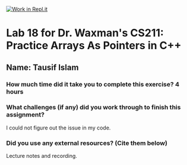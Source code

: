 [![Work in Repl.it](https://classroom.github.com/assets/work-in-replit-14baed9a392b3a25080506f3b7b6d57f295ec2978f6f33ec97e36a161684cbe9.svg)](https://classroom.github.com/online_ide?assignment_repo_id=4652507&assignment_repo_type=AssignmentRepo)
# Lab 18 for Dr. Waxman's CS211: Practice Arrays As Pointers in C++

## Name:  Tausif Islam

### How much time did it take you to complete this exercise? 4 hours
  
  
### What challenges (if any) did you work through to finish this assignment? 
I could not figure out the issue in my code.


### Did you use any external resources? (Cite them below)
Lecture notes and recording.
